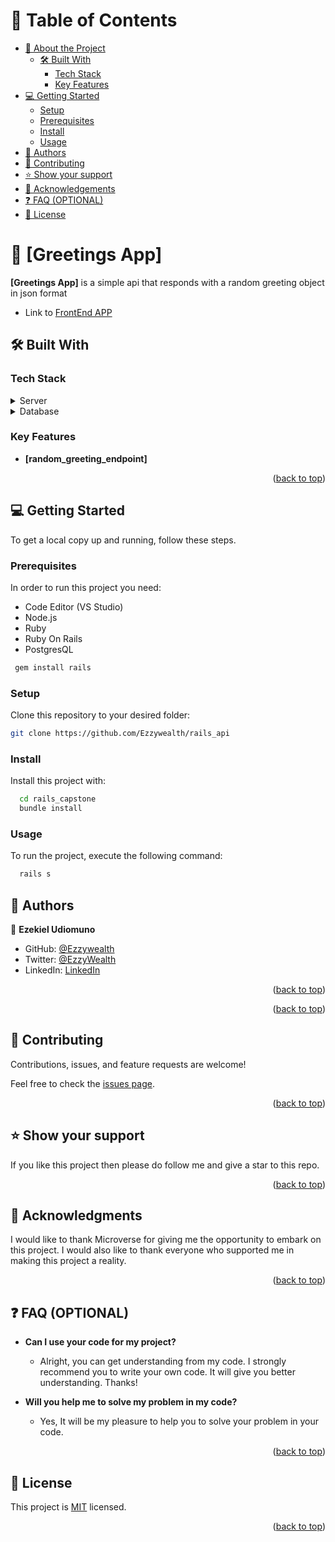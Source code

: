 <a name="readme-top"></a>

<!-- TABLE OF CONTENTS -->

# 📗 Table of Contents

- [📖 About the Project](#about-project)
  - [🛠 Built With](#built-with)
    - [Tech Stack](#tech-stack)
    - [Key Features](#key-features)
- [💻 Getting Started](#getting-started)
  - [Setup](#setup)
  - [Prerequisites](#prerequisites)
  - [Install](#install)
  - [Usage](#usage)
- [👥 Authors](#authors)
- [🤝 Contributing](#contributing)
- [⭐️ Show your support](#support)
- [🙏 Acknowledgements](#acknowledgements)
- [❓ FAQ (OPTIONAL)](#faq)
- [📝 License](#license)

<!-- PROJECT DESCRIPTION -->

# 📖 [Greetings App] <a name="about-project"></a>

**[Greetings App]** is a simple api that responds with a random greeting object in json format

- Link to [FrontEnd APP](https://github.com/Ezzywealth/rails_react-frontend)

## 🛠 Built With <a name="built-with"></a>

### Tech Stack <a name="tech-stack"></a>

<details>
  <summary>Server</summary>
   <ul>
    <li><a href="https://rubyonrails.org/">Ruby on Rails</a></li>
  </ul>
</details>

<details>
<summary>Database</summary>
  <ul>
    <li><a href="https://www.postgresql.org/">PostgreSQL</a></li>
  </ul>
</details>

<!-- Features -->

### Key Features <a name="key-features"></a>

- **[random_greeting_endpoint]**

<p align="right">(<a href="#readme-top">back to top</a>)</p>

<!-- GETTING STARTED -->

## 💻 Getting Started <a name="getting-started"></a>

To get a local copy up and running, follow these steps.

### Prerequisites

In order to run this project you need:

- Code Editor (VS Studio)
- Node.js
- Ruby
- Ruby On Rails
- PostgresQL

```sh
 gem install rails
```

### Setup

Clone this repository to your desired folder:

```sh
git clone https://github.com/Ezzywealth/rails_api

```

### Install

Install this project with:

```sh
  cd rails_capstone
  bundle install
```

### Usage

To run the project, execute the following command:

```sh
  rails s
```

## 👥 Authors <a name="authors"></a>

👤 **Ezekiel Udiomuno**

- GitHub: [@Ezzywealth](https://github.com/Ezzywealth)
- Twitter: [@EzzyWealth](https://twitter.com/EzzyWealth)
- LinkedIn: [LinkedIn](https://linkedin.com/in/ezekiel-udiomnuno)

<p align="right">(<a href="#readme-top">back to top</a>)</p>

<p align="right">(<a href="#readme-top">back to top</a>)</p>

<!-- CONTRIBUTING -->

## 🤝 Contributing <a name="contributing"></a>

Contributions, issues, and feature requests are welcome!

Feel free to check the [issues page](../../issues/).

<p align="right">(<a href="#readme-top">back to top</a>)</p>

<!-- SUPPORT -->

## ⭐️ Show your support <a name="support"></a>

If you like this project then please do follow me and give a star to this repo.

<p align="right">(<a href="#readme-top">back to top</a>)</p>

<!-- ACKNOWLEDGEMENTS -->

## 🙏 Acknowledgments <a name="acknowledgements"></a>

I would like to thank Microverse for giving me the opportunity to embark on this project. I would also like to thank everyone who supported me in making this project a reality.

<p align="right">(<a href="#readme-top">back to top</a>)</p>

<!-- FAQ (optional) -->

## ❓ FAQ (OPTIONAL) <a name="faq"></a>

- **Can I use your code for my project?**

  - Alright, you can get understanding from my code. I strongly recommend you to write your own code. It will give you better understanding. Thanks!

- **Will you help me to solve my problem in my code?**

  - Yes, It will be my pleasure to help you to solve your problem in your code.

<p align="right">(<a href="#readme-top">back to top</a>)</p>

<!-- LICENSE -->

## 📝 License <a name="license"></a>

This project is [MIT](./MIT.md) licensed.

<p align="right">(<a href="#readme-top">back to top</a>)</p>
